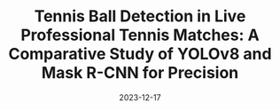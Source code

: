---
title: 'Tennis Ball Detection in Live Professional Tennis Matches: A Comparative Study of YOLOv8 and Mask R-CNN for Precision'
date: '2023-12-17'
---